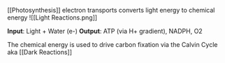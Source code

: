 [[Photosynthesis]] electron transports converts light energy to chemical energy
![[Light Reactions.png]]

**Input**: Light + Water (e-)
**Output**: ATP (via H+ gradient), NADPH, O2

The chemical energy is used to drive carbon fixation via the Calvin Cycle aka [[Dark Reactions]]